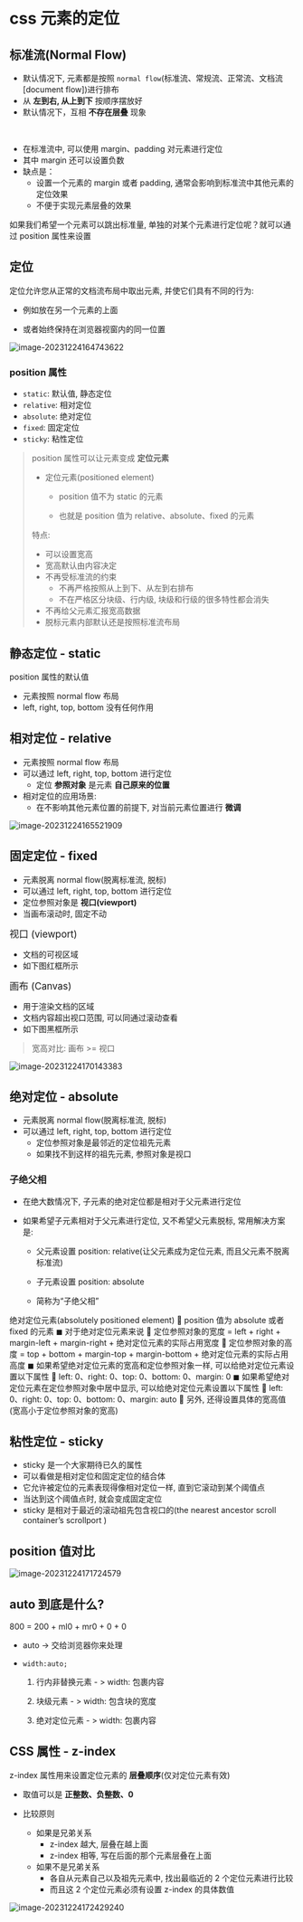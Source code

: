 # css 元素的定位

## 标准流(Normal Flow)

-  默认情况下, 元素都是按照 `normal flow`(标准流、常规流、正常流、文档流 [document flow])进行排布
  - 从 **左到右, 从上到下** 按顺序摆放好
  - 默认情况下，互相 **不存在层叠** 现象

​	

-  在标准流中, 可以使用 margin、padding 对元素进行定位
  - 其中 margin 还可以设置负数
- 缺点是：
  -  设置一个元素的 margin 或者 padding, 通常会影响到标准流中其他元素的定位效果
  - 不便于实现元素层叠的效果

如果我们希望一个元素可以跳出标准量, 单独的对某个元素进行定位呢？就可以通过 position 属性来设置

## 定位

 定位允许您从正常的文档流布局中取出元素, 并使它们具有不同的行为:

- 例如放在另一个元素的上面

- 或者始终保持在浏览器视窗内的同一位置

![image-20231224164743622](./assets/image-20231224164743622.png)

### position 属性

- `static`: 默认值, 静态定位
- `relative`: 相对定位
- `absolute`: 绝对定位
- `fixed`: 固定定位
- `sticky`: 粘性定位

> position 属性可以让元素变成 **定位元素**
>
> - 定位元素(positioned element)
>
>   - position 值不为 static 的元素
>
>   - 也就是 position 值为 relative、absolute、fixed 的元素
>
> 特点: 
>
> - 可以设置宽高
> - 宽高默认由内容决定
> - 不再受标准流的约束
>   - 不再严格按照从上到下、从左到右排布
>   - 不在严格区分块级、行内级, 块级和行级的很多特性都会消失
> - 不再给父元素汇报宽高数据
> - 脱标元素内部默认还是按照标准流布局

## 静态定位 - static

position 属性的默认值

- 元素按照 normal flow 布局
- left, right, top, bottom 没有任何作用

## 相对定位 - relative

- 元素按照 normal flow 布局
- 可以通过 left, right, top, bottom 进行定位
  - 定位 **参照对象** 是元素 **自己原来的位置**
- 相对定位的应用场景: 
  - 在不影响其他元素位置的前提下, 对当前元素位置进行 **微调**

![image-20231224165521909](./assets/image-20231224165521909.png)

## 固定定位 - fixed

- 元素脱离 normal flow(脱离标准流, 脱标)
- 可以通过 left, right, top, bottom 进行定位
- 定位参照对象是 **视口(viewport)**
- 当画布滚动时, 固定不动

<big> 视口 (viewport)</big>

- 文档的可视区域
- 如下图红框所示

<big> 画布 (Canvas)</big>

- 用于渲染文档的区域
- 文档内容超出视口范围, 可以同通过滚动查看
- 如下图黑框所示

> 宽高对比: 画布 >= 视口

![image-20231224170143383](./assets/image-20231224170143383.png)

## 绝对定位 - absolute

- 元素脱离 normal flow(脱离标准流, 脱标)
- 可以通过 left, right, top, bottom 进行定位
  -  定位参照对象是最邻近的定位祖先元素
  - 如果找不到这样的祖先元素, 参照对象是视口

### 子绝父相

- 在绝大数情况下, 子元素的绝对定位都是相对于父元素进行定位

- 如果希望子元素相对于父元素进行定位, 又不希望父元素脱标, 常用解决方案是:

  - 父元素设置 position: relative(让父元素成为定位元素, 而且父元素不脱离标准流)

  - 子元素设置 position: absolute

  - 简称为“子绝父相”

 绝对定位元素(absolutely positioned element)
 position 值为 absolute 或者 fixed 的元素
◼ 对于绝对定位元素来说
 定位参照对象的宽度 = left + right + margin-left + margin-right + 绝对定位元素的实际占用宽度
 定位参照对象的高度 = top + bottom + margin-top + margin-bottom + 绝对定位元素的实际占用高度
◼ 如果希望绝对定位元素的宽高和定位参照对象一样, 可以给绝对定位元素设置以下属性
 left: 0、right: 0、top: 0、bottom: 0、margin: 0
◼ 如果希望绝对定位元素在定位参照对象中居中显示, 可以给绝对定位元素设置以下属性
 left: 0、right: 0、top: 0、bottom: 0、margin: auto
 另外, 还得设置具体的宽高值(宽高小于定位参照对象的宽高)

## 粘性定位 - sticky

- sticky 是一个大家期待已久的属性
- 可以看做是相对定位和固定定位的结合体
- 它允许被定位的元素表现得像相对定位一样, 直到它滚动到某个阈值点
- 当达到这个阈值点时, 就会变成固定定位
- sticky 是相对于最近的滚动祖先包含视口的(the nearest ancestor scroll container’s scrollport )

## position 值对比

![image-20231224171724579](./assets/image-20231224171724579.png)

## auto 到底是什么?

800 = 200 + ml0 + mr0 + 0 + 0

- auto -> 交给浏览器你来处理

- `width:auto;`

  1. 行内非替换元素 - > width: 包裹内容

  2. 块级元素 - > width: 包含块的宽度

  3. 绝对定位元素 - > width: 包裹内容



##  CSS 属性 - z-index

 z-index 属性用来设置定位元素的 **层叠顺序**(仅对定位元素有效)

- 取值可以是 **正整数、负整数、0**

- 比较原则
  - 如果是兄弟关系
    - z-index 越大, 层叠在越上面
    - z-index 相等, 写在后面的那个元素层叠在上面
  - 如果不是兄弟关系
    - 各自从元素自己以及祖先元素中, 找出最临近的 2 个定位元素进行比较
    - 而且这 2 个定位元素必须有设置 z-index 的具体数值

![image-20231224172429240](./assets/image-20231224172429240.png)
